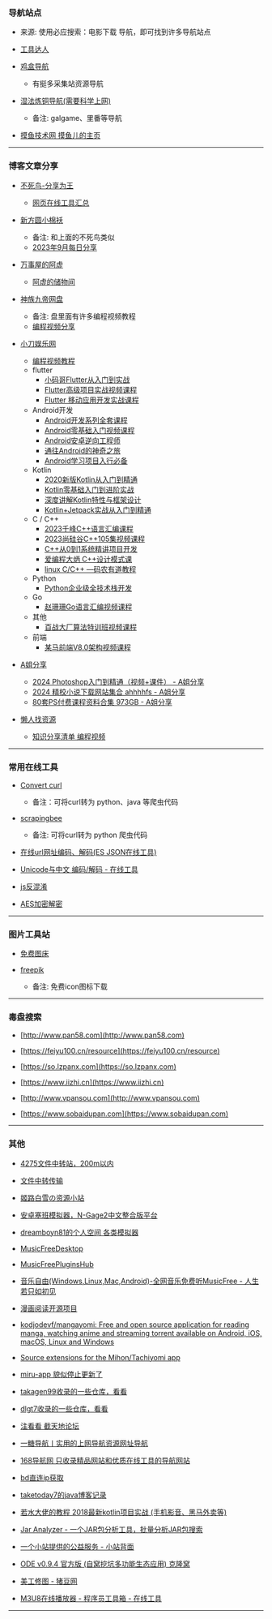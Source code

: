 ### 导航站点
- 来源: 使用必应搜索：电影下载 导航，即可找到许多导航站点

- [工具达人](https://toolsdar.cn)

- [鸡盒导航](https://caoniang.com)
    - 有挺多采集站资源导航

- [湿法炼铜导航(需要科学上网)](https://index.jitsu.top)
    - 备注: galgame、里番等导航

- [摸鱼技术网 摸鱼儿的主页](https://www.xn--v4q818bf34b.com)

---

### 博客文章分享
- [不死鸟-分享为王](https://iui.su)
    - [网页在线工具汇总](https://iui.su/1492)

- [新方圆小棉袄](https://haikuoshijie.cn)
    - 备注: 和上面的不死鸟类似
    - [2023年9月每日分享](https://haikuoshijie.cn/archives/2023nian-10yue-tui-jian)

- [万事屋的阿虚](https://www.axutongxue.top)
    - [阿虚的储物间](https://axutongxue.net)

- [神族九帝网盘](https://alist.shenzjd.com)
    - 备注: 盘里面有许多编程视频教程
    - [编程视频分享](https://github.com/wu529778790/wu529778790.github.io/issues/92)

- [小刀娱乐网](https://www.x6g.com)
    - [编程视频教程](https://www.x6g.com/html/21.html)
    - flutter
        - [小码哥Flutter从入门到实战](https://www.x6g.com/i-wz-10924.html)
        - [Flutter高级项目实战视频课程](https://www.x6g.com/i-wz-17894.html)
        - [Flutter 移动应用开发实战课程](https://www.x6g.com/i-wz-24795.html)
    - Android开发
        - [Android开发系列全套课程](https://www.x6g.com/i-wz-11806.html)
        - [Android零基础入门视频课程](https://www.x6g.com/i-wz-15977.html)
        - [Android安卓逆向工程师](https://www.x6g.com/i-wz-14217.html)
        - [通往Android的神奇之旅](https://www.x6g.com/i-wz-14203.html)
        - [Android学习项目入行必备](https://www.x6g.com/i-wz-13457.html)
    - Kotlin
        - [2020新版Kotlin从入门到精通](https://www.x6g.com/i-wz-12248.html)
        - [Kotlin零基础入门到进阶实战](https://www.x6g.com/i-wz-12218.html)
        - [深度讲解Kotlin特性与框架设计](https://www.x6g.com/i-wz-25049.html)
        - [Kotlin+Jetpack实战从入门到精通](https://www.x6g.com/i-wz-14148.html)
    - C / C++
        - [2023千峰C++语言汇编课程](https://www.x6g.com/i-wz-25239.html)
        - [2023尚硅谷C++105集视频课程](https://www.x6g.com/i-wz-25110.html)
        - [C++从0到1系统精讲项目开发](https://www.x6g.com/i-wz-23377.html)
        - [爱编程大炳 C++设计模式课](https://www.x6g.com/i-wz-24629.html)
        - [linux C/C++ —码农有道教程](https://www.x6g.com/i-wz-24741.html)
    - Python
        - [Python企业级全技术栈开发](https://www.x6g.com/i-wz-15886.html)
    - Go
        - [赵珊珊Go语言汇编视频课程](https://www.x6g.com/i-wz-25638.html)
    - 其他
        - [百战大厂算法特训班视频课程](https://www.x6g.com/i-wz-25029.html)
    - 前端
        - [某马前端V8.0架构视频课程](https://www.x6g.com/i-wz-23138.html)

- [A姐分享](https://www.ahhhhfs.com)
    - [2024 Photoshop入门到精通（视频+课件） - A姐分享](https://www.ahhhhfs.com/52700)
    - [2024 精校小说下载网站集合 ahhhhfs - A姐分享](https://www.ahhhhfs.com/25350)
    - [80套PS付费课程资料合集 973GB - A姐分享](https://www.ahhhhfs.com/36672)



- [懒人找资源](https://lazyso.netlify.app)

    - [知识分享清单 编程视频](https://www.cnblogs.com/ldzcy/p/15529811.htm)

---

### 常用在线工具
- [Convert curl](https://curlconverter.com)
    - 备注：可将curl转为 python、java 等爬虫代码

- [scrapingbee](https://www.scrapingbee.com/curl-converter/python)
    - 备注: 可将curl转为 python 爬虫代码

- [在线url网址编码、解码(ES JSON在线工具)](http://www.esjson.com/urlEncode.html)

- [Unicode与中文 编码/解码 - 在线工具](https://www.toolhelper.cn/EncodeDecode/UnicodeChineseEncodeDecode)

- [js反混淆](https://www.dejs.vip/2obfuscator)

- [AES加密解密](https://www.toolhelper.cn/SymmetricEncryption/AES)

---

### 图片工具站

- [免费图床](https://iui.su/pic.html)

- [freepik](https://www.freepik.com)
    - 备注: 免费icon图标下载

---


### 毒盘搜索
- [http://www.pan58.com](http://www.pan58.com)

- [https://feiyu100.cn/resource](https://feiyu100.cn/resource)

- [https://so.lzpanx.com](https://so.lzpanx.com)

- [https://www.iizhi.cn](https://www.iizhi.cn)

- [http://www.vpansou.com](http://www.vpansou.com)

- [https://www.sobaidupan.com](https://www.sobaidupan.com)


---

### 其他
- [4275文件中转站，200m以内](https://4275.com/)

- [文件中转传输](https://drop.space/space/)

- [姬路白雪の资源小站](https://a.tkacg.com/133.html)

- [安卓塞班模拟器，N-Gage2中文整合版平台](https://www.bilibili.com/video/BV1qQ4y1B7Aq)

- [dreamboyn81的个人空间 各类模拟器](https://space.bilibili.com/33538030)

- [MusicFreeDesktop](https://github.com/maotoumao/MusicFreeDesktop)

- [MusicFreePluginsHub](https://github.com/mymine/MusicFreePluginsHub)

- [音乐自由(Windows,Linux,Mac,Android)-全网音乐免费听MusicFree - 人生若只如初见](https://www.wxy97.com/archives/1f81713e-0ffc-4f5c-b4cc-6acb111e0062)

- [漫画阅读开源项目](https://github.com/topics/manga-reader)

- [kodjodevf/mangayomi: Free and open source application for reading manga, watching anime and streaming torrent available on Android, iOS, macOS, Linux and Windows](https://github.com/kodjodevf/mangayomi)

- [Source extensions for the Mihon/Tachiyomi app](https://github.com/keiyoushi/extensions)

- [miru-app 貌似停止更新了](https://github.com/miru-project/miru-app)

- [takagen99收录的一些仓库，看看](https://github.com/takagen99?tab=repositories)

- [dlgt7收录的一些仓库，看看](https://github.com/dlgt7?tab=repositories)

- [注看看 截天地论坛](https://www.jietiandi.net)

- [一糖导航丨实用的上网导航资源网址导航](https://iitang.com)
- [168导航网 只收录精品网站和优质在线工具的导航网站](https://www.168nav.com)

- [bd直连ip获取](https://site.ip138.com/cloudnproxy.n.shifen.com)

- [taketoday7的java博客记录](https://taketoday7.github.io/archives.html)

- [若水大佬的教程 2018最新kotlin项目实战 (手机影音、黑马外卖等)](https://www.bilibili.com/video/BV16t411C7j2/)

- [Jar Analyzer - 一个JAR包分析工具，批量分析JAR包搜索](https://github.com/jar-analyzer/jar-analyzer)

- [一个小站提供的公益服务 - 小站背面](https://www.ygxz.in/free/)

- [ODE v0.9.4 官方版 (自窝挖坑多功能生态应用) 克隆窝](https://www.uy5.net/ode)

- [美工修图 - 猪豆网](https://www.97444.cn/zixuejiaocheng/meigongxiutu)

- [M3U8在线播放器 - 程序员工具箱 - 在线工具](http://tool.pfan.cn/m3u8)

---

